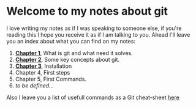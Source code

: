 # Welcome to my notes about git

I love writing my notes as if I was speaking to someone else, if you're reading this I hope you receive it as if I am talking to you. Ahead I'll leave you an index about what you can find on my notes:

1. **[Chapter 1](https://github.com/alejandro-devop/git-github-notes/blob/main/1-chapter/notes.md)**, What is git and what need it solves.
2. **[Chapter 2](https://github.com/alejandro-devop/git-github-notes/blob/main/2-chapter/notes.md)**, Some key concepts about git.
3. **[Chapter 3](https://github.com/alejandro-devop/git-github-notes/blob/main/3-chapter/notes.md)**, Installation
4. Chapter 4, First steps
5. Chapter 5, First Commands. 
6. _to be defined..._

Also I leave you a list of usefull commands as a Git cheat-sheet [here](https://github.com/alejandro-devop/git-github-notes/blob/main/Cheat-sheet.md)



